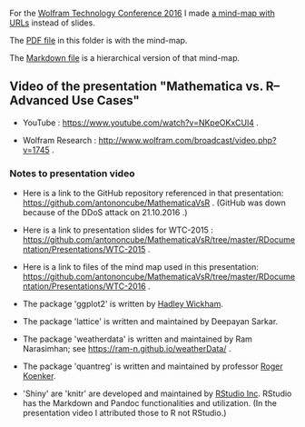 For the
[Wolfram Technology Conference 2016](https://www.wolfram.com/events/technology-conference/2016/)
I made [a mind-map with URLs](https://github.com/antononcube/MathematicaVsR/blob/master/RDocumentation/Presentations/WTC-2016/WTC-2016-Antonov-Mathematica-vs-R-Advanced-use-cases-mind-map-with-links.pdf) instead of slides.

The [PDF file](https://github.com/antononcube/MathematicaVsR/raw/master/RDocumentation/Presentations/WTC-2016/WTC-2016-Antonov-Mathematica-vs-R-Advanced-use-cases-mind-map-with-links.pdf) in this folder is with the mind-map.

The [Markdown file](https://github.com/antononcube/MathematicaVsR/blob/master/RDocumentation/Presentations/WTC-2016/WTC-2016-Antonov-Mathematica-vs-R-Advanced-use-cases-mind-map-with-links.md) is a hierarchical version of that mind-map.

## Video of the presentation "Mathematica vs. R–Advanced Use Cases"

- YouTube : https://www.youtube.com/watch?v=NKpeOKxCUl4 .

- Wolfram Research : http://www.wolfram.com/broadcast/video.php?v=1745 .

### Notes to presentation video

- Here is a link to the GitHub repository referenced in that presentation: https://github.com/antononcube/MathematicaVsR . (GitHub was down because of the DDoS attack on 21.10.2016 .)

- Here is a link to presentation slides for WTC-2015 : https://github.com/antononcube/MathematicaVsR/tree/master/RDocumentation/Presentations/WTC-2015 .

- Here is a link to files of the mind map used in this presentation: https://github.com/antononcube/MathematicaVsR/tree/master/RDocumentation/Presentations/WTC-2016 .

- The package 'ggplot2' is written by [Hadley Wickham](https://en.wikipedia.org/wiki/Hadley_Wickham). 

- The package 'lattice' is written and maintained by Deepayan Sarkar.

- The package 'weatherdata' is written and maintained by Ram Narasimhan; see https://ram-n.github.io/weatherData/ .

- The package 'quantreg' is written and maintained by professor [Roger Koenker](https://en.wikipedia.org/wiki/Roger_Koenker).

- 'Shiny' are 'knitr' are developed and maintained by [RStudio Inc](https://en.wikipedia.org/wiki/RStudio). RStudio has the Markdown and Pandoc functionalities and utilization. (In the presentation video I attributed those to R not RStudio.)

